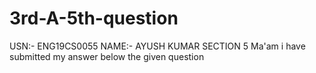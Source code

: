 # 3rd-A-5th-question
USN:- ENG19CS0055
NAME:- AYUSH KUMAR
SECTION 5
Ma'am i have submitted my answer below the given question
